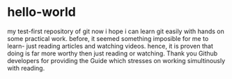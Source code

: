 # hello-world
my test-first repository of git
now i hope i can learn git easily with hands on some practical work. before, it seemed something imposible for  me to learn- just reading articles and watching videos. hence, it is proven that doing is far more worthy then just reading or watching. Thank you Github developers for providing the Guide which stresses on working simultinously with reading.  
